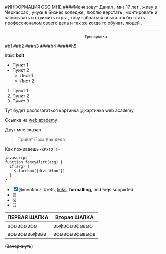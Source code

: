 
#ИНФОРМАЦИЯ ОБО МНЕ
####Меня зовут Данил , мне 17 лет , живу в Черкассах , учусь в Бизнес коледже , люблю верстать , монтировать и записывать и стримить игры , хочу набраться опыта что бы стать профессионалом своего дела и так же когда то обучать людей .


-------
                                        Тренировка
#h1
##h2
###h3
####h4
#####h5

*italic*
**bolt**

* Пункт 1
* Пункт 2
  * Лист 1
  * Лист 2

1. Пункт 1
2. Пункт 2
3. Пункт 3

Тут будет располагаться картинка ![картинка web academy](webacad.jpg)

Сcылка на [web academy](https://web-academy.com.ua)

Друг мне сказал 
>Привет 
>Пока
>Как дела

Как поживаешь
`<КРУТО!!>`

```
javascript
function fancyAlert(arg) {
  if(arg) {
    $.facebox({div:'#foo'})
  }
}
```

- [x] @mentions, #refs, [links](), **formatting**, and <del>tags</del> supported
- [x] 
- [x]
- [ ] 

ПЕРВАЯ ШАПКА | Вторая ШАПКА
-------      | -
вфывфывфы    | выфвфывфывыф
вфывфывыфвыв | вфывфывфывыфв

(~~Зачеркнуть~~)
  




